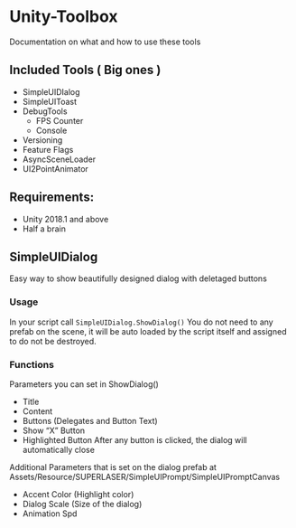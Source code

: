 # Unity-Toolbox
Documentation on what and how to use these tools

## Included Tools ( Big ones )
- SimpleUIDIalog
- SimpleUIToast
- DebugTools
  - FPS Counter
  - Console
- Versioning
- Feature Flags
- AsyncSceneLoader
- UI2PointAnimator

## Requirements: 
-	Unity 2018.1 and above
-	Half a brain

## SimpleUIDialog
Easy way to show beautifully designed dialog with deletaged buttons

### Usage
In your script call `SimpleUIDialog.ShowDialog()`
You do not need to any prefab on the scene, it will be auto loaded by the script itself and assigned to do not be destroyed.

### Functions
Parameters you can set in ShowDialog()
-	Title
-	Content
-	Buttons (Delegates and Button Text)
-	Show “X” Button
-	Highlighted Button
After any button is clicked, the dialog will automatically close

Additional Parameters that is set on the dialog prefab at Assets/Resource/SUPERLASER/SimpleUIPrompt/SimpleUIPromptCanvas
-	Accent Color (Highlight color)
-	Dialog Scale (Size of the dialog)
-	Animation Spd
